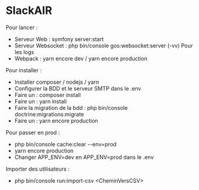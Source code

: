 # SlackAIR

Pour lancer :

- Serveur Web : symfony server:start
- Serveur Websocket : php bin/console gos:websocket:server (-vv) Pour les logs
- Webpack : yarn encore dev / yarn encore production

Pour installer :
  - Installer composer / nodejs / yarn
  - Configurer la BDD et le serveur SMTP dans le .env
  - Faire un : composer install
  - Faire un : yarn install
  - Faire la migration de la bdd : php bin/console doctrine:migrations:migrate
  - Faire un : yarn encore production

Pour passer en prod :
  - php bin/console cache:clear --env=prod
  - yarn encore production
  - Changer APP_ENV=dev en APP_ENV=prod dans le .env

Importer des utilisateurs :
  - php bin/console run:import-csv \<CheminVersCSV>